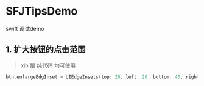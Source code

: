 

# SFJTipsDemo
swift 调试demo 

## 1. 扩大按钮的点击范围

> xib 跟 纯代码 均可使用

```Swift
btn.enlargeEdgInset = UIEdgeInsets(top: 20, left: 20, bottom: 40, right: 20)
```
